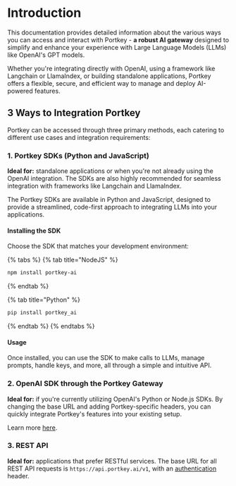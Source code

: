 # Introduction

This documentation provides detailed information about the various ways you can access and interact with Portkey - **a robust AI gateway** designed to simplify and enhance your experience with Large Language Models (LLMs) like OpenAI's GPT models.&#x20;

Whether you're integrating directly with OpenAI, using a framework like Langchain or LlamaIndex, or building standalone applications, Portkey offers a flexible, secure, and efficient way to manage and deploy AI-powered features.

## 3 Ways to Integration Portkey

Portkey can be accessed through three primary methods, each catering to different use cases and integration requirements:

### **1. Portkey SDKs (Python and JavaScript)**

**Ideal for:** standalone applications or when you're not already using the OpenAI integration. The SDKs are also highly recommended for seamless integration with frameworks like Langchain and LlamaIndex.

The Portkey SDKs are available in Python and JavaScript, designed to provide a streamlined, code-first approach to integrating LLMs into your applications.

#### Installing the SDK

Choose the SDK that matches your development environment:

{% tabs %}
{% tab title="NodeJS" %}
```bash
npm install portkey-ai
```
{% endtab %}

{% tab title="Python" %}
```javascript
pip install portkey_ai
```
{% endtab %}
{% endtabs %}

#### Usage

Once installed, you can use the SDK to make calls to LLMs, manage prompts, handle keys, and more, all through a simple and intuitive API.

### **2. OpenAI SDK through the Portkey Gateway**

**Ideal for:** if you're currently utilizing OpenAI's Python or Node.js SDKs. By changing the base URL and adding Portkey-specific headers, you can quickly integrate Portkey's features into your existing setup.

Learn more [here](../getting-started/integration-guides/openai.md).

### **3. REST API**

**Ideal for:** applications that prefer RESTful services. The base URL for all REST API requests is `https://api.portkey.ai/v1`, with an [authentication](authentication.md) header.

